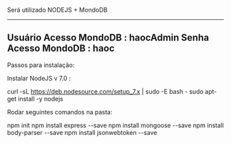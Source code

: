 Será utilizado NODEJS + MondoDB 

--------------------------------------
Usuário Acesso MondoDB : haocAdmin
Senha   Acesso MondoDB : haoc
---------------------------------------

Passos para instalação:

Instalar NodeJS v 7.0 :

curl -sL https://deb.nodesource.com/setup_7.x | sudo -E bash -
sudo apt-get install -y nodejs


Rodar seguintes comandos na pasta:

npm init
npm install express --save
npm install mongoose --save
npm install body-parser --save
npm install jsonwebtoken --save 
